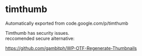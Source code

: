 # timthumb
Automatically exported from code.google.com/p/timthumb

Timthumb has security issues.  
reccomended secure alternative:

https://github.com/gambitph/WP-OTF-Regenerate-Thumbnails
